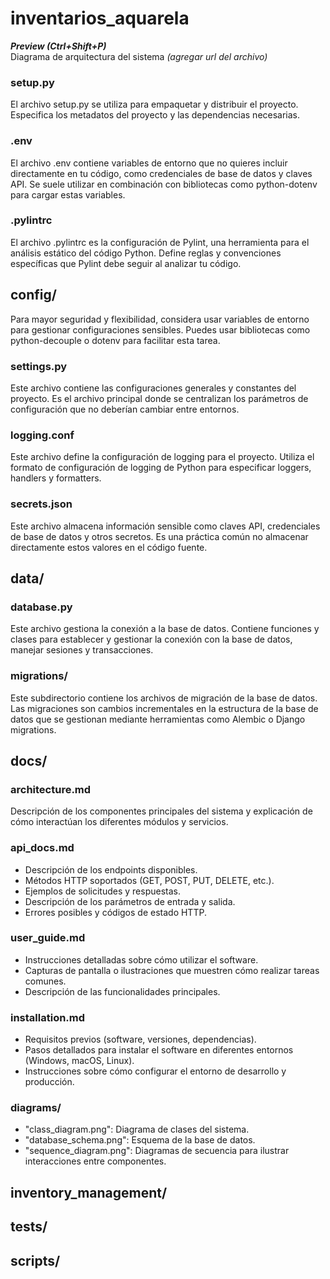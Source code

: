 # inventarios_aquarela
***Preview (Ctrl+Shift+P)***  
Diagrama de arquitectura del sistema *(agregar url del archivo)*
### setup.py
El archivo setup.py se utiliza para empaquetar y distribuir el proyecto. Especifica los metadatos del proyecto y las dependencias necesarias.
### .env
El archivo .env contiene variables de entorno que no quieres incluir directamente en tu código, como credenciales de base de datos y claves API. Se suele utilizar en combinación con bibliotecas como python-dotenv para cargar estas variables.
### .pylintrc
El archivo .pylintrc es la configuración de Pylint, una herramienta para el análisis estático del código Python. Define reglas y convenciones específicas que Pylint debe seguir al analizar tu código.
## config/
Para mayor seguridad y flexibilidad, considera usar variables de entorno para gestionar configuraciones sensibles. Puedes usar bibliotecas como python-decouple o dotenv para facilitar esta tarea.
### settings.py
Este archivo contiene las configuraciones generales y constantes del proyecto. Es el archivo principal donde se centralizan los parámetros de configuración que no deberían cambiar entre entornos.
### logging.conf
Este archivo define la configuración de logging para el proyecto. Utiliza el formato de configuración de logging de Python para especificar loggers, handlers y formatters.
### secrets.json
Este archivo almacena información sensible como claves API, credenciales de base de datos y otros secretos. Es una práctica común no almacenar directamente estos valores en el código fuente.
## data/
### database.py
Este archivo gestiona la conexión a la base de datos. Contiene funciones y clases para establecer y gestionar la conexión con la base de datos, manejar sesiones y transacciones.
### migrations/
Este subdirectorio contiene los archivos de migración de la base de datos. Las migraciones son cambios incrementales en la estructura de la base de datos que se gestionan mediante herramientas como Alembic o Django migrations.
## docs/
### architecture.md
Descripción de los componentes principales del sistema y explicación de cómo interactúan los diferentes módulos y servicios.
### api_docs.md
- Descripción de los endpoints disponibles.
- Métodos HTTP soportados (GET, POST, PUT, DELETE, etc.).
- Ejemplos de solicitudes y respuestas.
- Descripción de los parámetros de entrada y salida.
- Errores posibles y códigos de estado HTTP.
### user_guide.md
- Instrucciones detalladas sobre cómo utilizar el software. 
- Capturas de pantalla o ilustraciones que muestren cómo realizar tareas comunes. 
- Descripción de las funcionalidades principales.
### installation.md
- Requisitos previos (software, versiones, dependencias).
- Pasos detallados para instalar el software en diferentes entornos (Windows, macOS, Linux).
- Instrucciones sobre cómo configurar el entorno de desarrollo y producción.
### diagrams/
- "class_diagram.png": Diagrama de clases del sistema.
- "database_schema.png": Esquema de la base de datos.
- "sequence_diagram.png": Diagramas de secuencia para ilustrar interacciones entre componentes.
## inventory_management/
## tests/
## scripts/